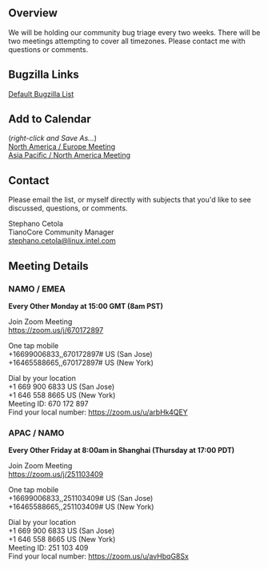 ## Overview
We will be holding our community bug triage every two weeks. There will be two meetings attempting to cover all timezones. Please contact me with questions or comments.  

## Bugzilla Links
[Default Bugzilla List](https://bugzilla.tianocore.org/buglist.cgi?cmdtype=dorem&list_id=11160&namedcmd=UNCO_Bugs&remaction=run&sharer_id=64)

## Add to Calendar
(_right-click and Save As..._)  
[North America / Europe Meeting](https://raw.githubusercontent.com/tianocore/tianocore.github.io/master/TianoCore-Community-Bug-Triage-EMEA-NAMO.ics)  
[Asia Pacific / North America Meeting](https://raw.githubusercontent.com/tianocore/tianocore.github.io/master/TianoCore-Community-Bug-Triage-APAC-NAMO.ics) 

## Contact
Please email the list, or myself directly with subjects that you'd like to see discussed, questions, or comments.

Stephano Cetola  
TianoCore Community Manager  
stephano.cetola@linux.intel.com    
  
## Meeting Details

### NAMO / EMEA

**Every Other Monday at 15:00 GMT (8am PST)**

Join Zoom Meeting  
https://zoom.us/j/670172897    
  
One tap mobile  
+16699006833,,670172897# US (San Jose)  
+16465588665,,670172897# US (New York)  
  
Dial by your location  
        +1 669 900 6833 US (San Jose)  
        +1 646 558 8665 US (New York)  
Meeting ID: 670 172 897  
Find your local number: https://zoom.us/u/arbHk4QEY  
  
### APAC / NAMO
  
**Every Other Friday at 8:00am in Shanghai (Thursday at 17:00 PDT)**
  
Join Zoom Meeting  
https://zoom.us/j/251103409  
  
One tap mobile  
+16699006833,,251103409# US (San Jose)  
+16465588665,,251103409# US (New York)  
  
Dial by your location  
        +1 669 900 6833 US (San Jose)  
        +1 646 558 8665 US (New York)  
Meeting ID: 251 103 409  
Find your local number: https://zoom.us/u/avHbqG8Sx  